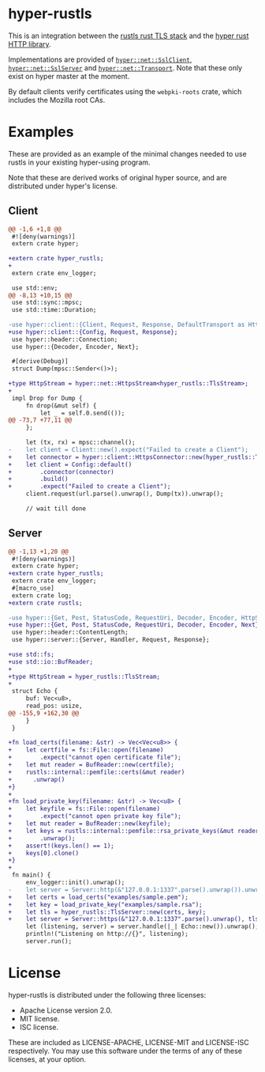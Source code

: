 # hyper-rustls
This is an integration between the [rustls rust TLS stack](https://github.com/ctz/rustls)
and the [hyper rust HTTP library](https://github.com/hyperium/hyper).

Implementations are provided of
[`hyper::net::SslClient`](http://hyper.rs/hyper/master/hyper/net/trait.SslClient.html),
[`hyper::net::SslServer`](http://hyper.rs/hyper/master/hyper/net/trait.SslServer.html)
and [`hyper::net::Transport`](http://hyper.rs/hyper/master/hyper/net/trait.Transport.html).
Note that these only exist on hyper master at the moment.

By default clients verify certificates using the `webpki-roots` crate, which includes
the Mozilla root CAs.

# Examples
These are provided as an example of the minimal changes needed to
use rustls in your existing hyper-using program.

Note that these are derived works of original hyper source, and are
distributed under hyper's license.

## Client

```diff
@@ -1,6 +1,8 @@
 #![deny(warnings)]
 extern crate hyper;
 
+extern crate hyper_rustls;
+
 extern crate env_logger;
 
 use std::env;
@@ -8,13 +10,15 @@
 use std::sync::mpsc;
 use std::time::Duration;
 
-use hyper::client::{Client, Request, Response, DefaultTransport as HttpStream};
+use hyper::client::{Config, Request, Response};
 use hyper::header::Connection;
 use hyper::{Decoder, Encoder, Next};
 
 #[derive(Debug)]
 struct Dump(mpsc::Sender<()>);
 
+type HttpStream = hyper::net::HttpsStream<hyper_rustls::TlsStream>;
+
 impl Drop for Dump {
     fn drop(&mut self) {
         let _ = self.0.send(());
@@ -73,7 +77,11 @@
     };
 
     let (tx, rx) = mpsc::channel();
-    let client = Client::new().expect("Failed to create a Client");
+    let connector = hyper::client::HttpsConnector::new(hyper_rustls::TlsClient::new());
+    let client = Config::default()
+        .connector(connector)
+        .build()
+        .expect("Failed to create a Client");
     client.request(url.parse().unwrap(), Dump(tx)).unwrap();
 
     // wait till done
```

## Server

```diff
@@ -1,13 +1,20 @@
 #![deny(warnings)]
 extern crate hyper;
+extern crate hyper_rustls;
 extern crate env_logger;
 #[macro_use]
 extern crate log;
+extern crate rustls;
 
-use hyper::{Get, Post, StatusCode, RequestUri, Decoder, Encoder, HttpStream, Next};
+use hyper::{Get, Post, StatusCode, RequestUri, Decoder, Encoder, Next};
 use hyper::header::ContentLength;
 use hyper::server::{Server, Handler, Request, Response};
 
+use std::fs;
+use std::io::BufReader;
+
+type HttpStream = hyper_rustls::TlsStream;
+
 struct Echo {
     buf: Vec<u8>,
     read_pos: usize,
@@ -155,9 +162,30 @@
     }
 }
 
+fn load_certs(filename: &str) -> Vec<Vec<u8>> {
+    let certfile = fs::File::open(filename)
+        .expect("cannot open certificate file");
+    let mut reader = BufReader::new(certfile);
+    rustls::internal::pemfile::certs(&mut reader)
+      .unwrap()
+}
+
+fn load_private_key(filename: &str) -> Vec<u8> {
+    let keyfile = fs::File::open(filename)
+        .expect("cannot open private key file");
+    let mut reader = BufReader::new(keyfile);
+    let keys = rustls::internal::pemfile::rsa_private_keys(&mut reader)
+        .unwrap();
+    assert!(keys.len() == 1);
+    keys[0].clone()
+}
+
 fn main() {
     env_logger::init().unwrap();
-    let server = Server::http(&"127.0.0.1:1337".parse().unwrap()).unwrap();
+    let certs = load_certs("examples/sample.pem");
+    let key = load_private_key("examples/sample.rsa");
+    let tls = hyper_rustls::TlsServer::new(certs, key);
+    let server = Server::https(&"127.0.0.1:1337".parse().unwrap(), tls).unwrap();
     let (listening, server) = server.handle(|_| Echo::new()).unwrap();
     println!("Listening on http://{}", listening);
     server.run();
```

# License
hyper-rustls is distributed under the following three licenses:

- Apache License version 2.0.
- MIT license.
- ISC license.

These are included as LICENSE-APACHE, LICENSE-MIT and LICENSE-ISC
respectively.  You may use this software under the terms of any
of these licenses, at your option.

